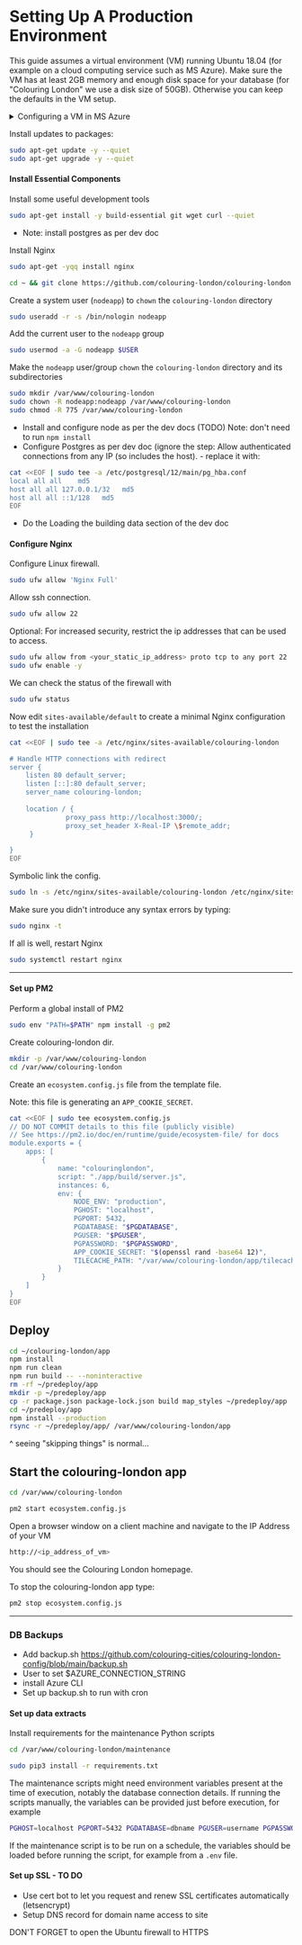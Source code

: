 # Setting Up A Production Environment

This guide assumes a virtual environment (VM) running Ubuntu 18.04 (for example on a cloud computing service such as MS Azure). Make sure the VM has at least 2GB memory and enough disk space for your database (for "Colouring London" we use a disk size of 50GB). Otherwise you can keep the defaults in the VM setup.

<details>
<summary>
Configuring a VM in MS Azure
</summary><p></p>

From the Azure Portal Home, navigate to `Virtual machines -> + Create` and select the relevant subscription. Choose an Ubuntu 18.04 image, chose "SSH public key" as the Authentication type and select "SSH" as the inbound port. 

You should probably set the "SSH public key source" to "Generate a new key  pair", which will allow you to download a private key once the VM is created. Store it somewhere sensible like `~/.ssh/`.

So long as the VM has enough memory and disk space (see above e.g. 2GB, 50GB), you can leave all other options as the default and click `Review + create`.

Once the Vm has been created, navigate to it in the Azure Portal and click the `Connect` tab, which will show you how to connect via SSH.

</details><p></p>


Install updates to packages:

```bash
sudo apt-get update -y --quiet
sudo apt-get upgrade -y --quiet
```

#### Install Essential Components

Install some useful development tools

```bash
sudo apt-get install -y build-essential git wget curl --quiet
```

- Note: install postgres as per dev doc

Install Nginx

```bash
sudo apt-get -yqq install nginx
```

```bash
cd ~ && git clone https://github.com/colouring-london/colouring-london.git
```

Create a system user (`nodeapp`) to `chown` the `colouring-london` directory

```bash
sudo useradd -r -s /bin/nologin nodeapp
```

Add the current user to the `nodeapp` group

```bash
sudo usermod -a -G nodeapp $USER
```

Make the `nodeapp` user/group `chown` the `colouring-london` directory and its subdirectories

```bash
sudo mkdir /var/www/colouring-london
sudo chown -R nodeapp:nodeapp /var/www/colouring-london
sudo chmod -R 775 /var/www/colouring-london
```

- Install and configure node as per the dev docs (TODO) Note: don't need to run `npm install`
- Configure Postgres as per dev doc (ignore the step: Allow authenticated connections from any IP (so includes the host). - replace it with:

```bash
cat <<EOF | sudo tee -a /etc/postgresql/12/main/pg_hba.conf
local all all    md5 
host all all 127.0.0.1/32   md5 
host all all ::1/128   md5
EOF
```

<!-- Change the below to the above -->
<!-- ```bash
echo "host    all             all             all                     md5" | sudo tee --append /etc/postgresql/12/main/pg_hba.conf > /dev/null
``` -->

<!-- TODO: make the clwebapp user not a superuser for prod -->

- Do the Loading the building data section of the dev doc

#### Configure Nginx

Configure Linux firewall.

```bash
sudo ufw allow 'Nginx Full'
```

Allow ssh connection.

```bash
sudo ufw allow 22
```

Optional: For increased security, restrict the ip addresses that can be used to access.

```bash
sudo ufw allow from <your_static_ip_address> proto tcp to any port 22
sudo ufw enable -y
```

We can check the status of the firewall with

```bash
sudo ufw status
```


Now edit `sites-available/default` to create a minimal Nginx configuration to test the installation

```bash
cat <<EOF | sudo tee -a /etc/nginx/sites-available/colouring-london

# Handle HTTP connections with redirect
server {
    listen 80 default_server;
    listen [::]:80 default_server;
    server_name colouring-london;
    
    location / {
              proxy_pass http://localhost:3000/;
              proxy_set_header X-Real-IP \$remote_addr;
     }

}
EOF
```

Symbolic link the config.

```bash
sudo ln -s /etc/nginx/sites-available/colouring-london /etc/nginx/sites-enabled/colouring-london
```


Make sure you didn't introduce any syntax errors by typing:

```bash
sudo nginx -t
```


If all is well, restart Nginx

```bash
sudo systemctl restart nginx
```


<!-- Manual debugging step, remove for now: -->
<!-- Test out the configuration

`cd /var/www/colouring-london/app`


`npm run build`


`PGPASSWORD=<postgres_password> PGDATABASE=colouringlondondb PGUSER=<postgres_username> PGHOST=localhost PGPORT=5432 APP_COOKIE_SECRET=<secret> npm run start:prod`

Now open a browser window on a client machine and navigate to the IP Address of your VM

`http://<ip_address_of_vm>`

You should see the Colouring London homepage. -->


***


#### Set up PM2

Perform a global install of PM2

```bash
sudo env "PATH=$PATH" npm install -g pm2
```

Create colouring-london dir.

```bash
mkdir -p /var/www/colouring-london
cd /var/www/colouring-london
```

Create an `ecosystem.config.js` file from the template file.

Note: this file is generating an `APP_COOKIE_SECRET`.

```bash
cat <<EOF | sudo tee ecosystem.config.js
// DO NOT COMMIT details to this file (publicly visible)
// See https://pm2.io/doc/en/runtime/guide/ecosystem-file/ for docs
module.exports = {
    apps: [
        {
            name: "colouringlondon",
            script: "./app/build/server.js",
            instances: 6,
            env: {
                NODE_ENV: "production",
                PGHOST: "localhost",
                PGPORT: 5432,
                PGDATABASE: "$PGDATABASE",
                PGUSER: "$PGUSER",
                PGPASSWORD: "$PGPASSWORD",
                APP_COOKIE_SECRET: "$(openssl rand -base64 12)",
                TILECACHE_PATH: "/var/www/colouring-london/app/tilecache"
            }
        }
    ]
}
EOF
```
## Deploy

```bash
cd ~/colouring-london/app
npm install
npm run clean
npm run build -- --noninteractive
rm -rf ~/predeploy/app
mkdir -p ~/predeploy/app
cp -r package.json package-lock.json build map_styles ~/predeploy/app
cd ~/predeploy/app
npm install --production
rsync -r ~/predeploy/app/ /var/www/colouring-london/app
```

^ seeing "skipping things" is normal...

## Start the colouring-london app

```bash
cd /var/www/colouring-london
```

```bash
pm2 start ecosystem.config.js
```

Open a browser window on a client machine and navigate to the IP Address of your VM

```bash
http://<ip_address_of_vm>
```

You should see the Colouring London homepage.

To stop the colouring-london app type:

```bash
pm2 stop ecosystem.config.js
```


***

### DB Backups

- Add backup.sh https://github.com/colouring-cities/colouring-london-config/blob/main/backup.sh
- User to set $AZURE_CONNECTION_STRING
-  install Azure CLI
- Set up backup.sh to run with cron

#### Set up data extracts

<!-- TODO: Also run on a  cron (check PROD server): -->

Install requirements for the maintenance Python scripts

```bash
cd /var/www/colouring-london/maintenance
```

```bash
sudo pip3 install -r requirements.txt
```

The maintenance scripts might need environment variables present at the time of execution, notably the database connection details.
If running the scripts manually, the variables can be provided just before execution, for example

```bash
PGHOST=localhost PGPORT=5432 PGDATABASE=dbname PGUSER=username PGPASSWORD=secretpassword EXTRACTS_DIRECTORY=/var/www/colouring-london/downloads python3 maintenance/extract_data/extract_data.py
```

If the maintenance script is to be run on a schedule, the variables should be loaded before running the script, for example from a `.env` file.


#### Set up SSL - TO DO

- Use cert bot to let you request and renew SSL  certificates automatically (letsencrypt)
- Setup DNS record for domain name access to site

DON'T FORGET to open the Ubuntu firewall to HTTPS


